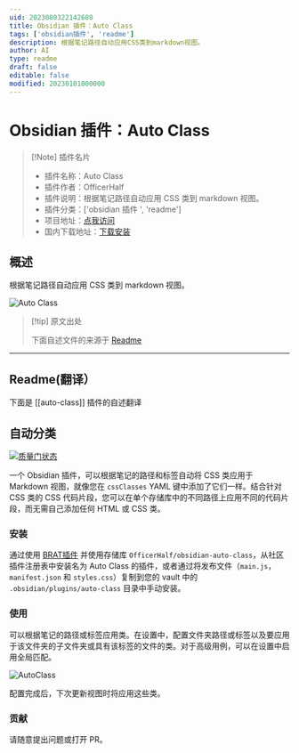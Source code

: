 ```yaml
---
uid: 2023080322142680
title: Obsidian 插件：Auto Class
tags: ['obsidian插件', 'readme']
description: 根据笔记路径自动应用CSS类到markdown视图。
author: AI
type: readme
draft: false
editable: false
modified: 20230101000000
---
```


# Obsidian 插件：Auto Class

> [!Note] 插件名片
> - 插件名称：Auto Class
> - 插件作者：OfficerHalf
> - 插件说明：根据笔记路径自动应用 CSS 类到 markdown 视图。
> - 插件分类：['obsidian 插件 ', 'readme']
> - 项目地址：[点我访问](https://github.com/OfficerHalf/obsidian-auto-class)
> - 国内下载地址：[下载安装](https://pkmer.cn/products/plugin/pluginMarket/?auto-class)

## 概述

根据笔记路径自动应用 CSS 类到 markdown 视图。

![Auto Class](https://cdn.pkmer.cn/covers/auto-class.png!pkmer)

> [!tip] 原文出处
>
>下面自述文件的来源于 [Readme](https://ghproxy.net/https://raw.githubusercontent.com/OfficerHalf/obsidian-auto-class/main/README.md)

---

## Readme(翻译）

下面是 [[auto-class]] 插件的自述翻译

## 自动分类

[![质量门状态](https://sonarcloud.io/api/project_badges/measure?project=OfficerHalf_obsidian-auto-class&metric=alert_status)](https://sonarcloud.io/summary/new_code?id=OfficerHalf_obsidian-auto-class)

一个 Obsidian 插件，可以根据笔记的路径和标签自动将 CSS 类应用于 Markdown 视图，就像您在 `cssClasses` YAML 键中添加了它们一样。结合针对 CSS 类的 CSS 代码片段，您可以在单个存储库中的不同路径上应用不同的代码片段，而无需自己添加任何 HTML 或 CSS 类。

### 安装

通过使用 [BRAT插件](https://github.com/TfTHacker/obsidian42-brat) 并使用存储库 `OfficerHalf/obsidian-auto-class`，从社区插件注册表中安装名为 Auto Class 的插件，或者通过将发布文件（`main.js`，`manifest.json` 和 `styles.css`）复制到您的 vault 中的 `.obsidian/plugins/auto-class` 目录中手动安装。

### 使用

可以根据笔记的路径或标签应用类。在设置中，配置文件夹路径或标签以及要应用于该文件夹的子文件夹或具有该标签的文件的类。对于高级用例，可以在设置中启用全局匹配。

![AutoClass](doc/screenshot.png)

配置完成后，下次更新视图时将应用这些类。

### 贡献

请随意提出问题或打开 PR。
